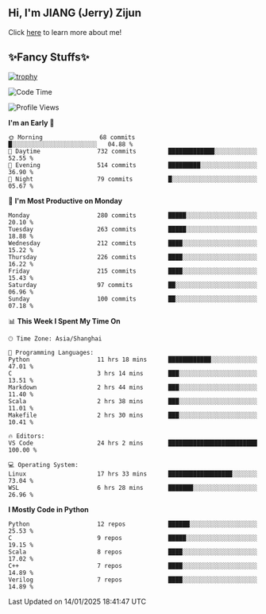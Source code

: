 ## Hi, I'm JIANG (Jerry) Zijun

Click [here](https://jzjerry.github.io/about/) to learn more about me!

## ✨Fancy Stuffs✨
[![trophy](https://github-profile-trophy.vercel.app/?username=jzjerry&theme=onedark)](https://github.com/ryo-ma/github-profile-trophy)
<!--START_SECTION:waka-->
![Code Time](http://img.shields.io/badge/Code%20Time-990%20hrs%2042%20mins-blue)

![Profile Views](http://img.shields.io/badge/Profile%20Views-3-blue)

**I'm an Early 🐤** 

```text
🌞 Morning                68 commits          █░░░░░░░░░░░░░░░░░░░░░░░░   04.88 % 
🌆 Daytime                732 commits         █████████████░░░░░░░░░░░░   52.55 % 
🌃 Evening                514 commits         █████████░░░░░░░░░░░░░░░░   36.90 % 
🌙 Night                  79 commits          █░░░░░░░░░░░░░░░░░░░░░░░░   05.67 % 
```
📅 **I'm Most Productive on Monday** 

```text
Monday                   280 commits         █████░░░░░░░░░░░░░░░░░░░░   20.10 % 
Tuesday                  263 commits         █████░░░░░░░░░░░░░░░░░░░░   18.88 % 
Wednesday                212 commits         ████░░░░░░░░░░░░░░░░░░░░░   15.22 % 
Thursday                 226 commits         ████░░░░░░░░░░░░░░░░░░░░░   16.22 % 
Friday                   215 commits         ████░░░░░░░░░░░░░░░░░░░░░   15.43 % 
Saturday                 97 commits          ██░░░░░░░░░░░░░░░░░░░░░░░   06.96 % 
Sunday                   100 commits         ██░░░░░░░░░░░░░░░░░░░░░░░   07.18 % 
```


📊 **This Week I Spent My Time On** 

```text
🕑︎ Time Zone: Asia/Shanghai

💬 Programming Languages: 
Python                   11 hrs 18 mins      ████████████░░░░░░░░░░░░░   47.01 % 
C                        3 hrs 14 mins       ███░░░░░░░░░░░░░░░░░░░░░░   13.51 % 
Markdown                 2 hrs 44 mins       ███░░░░░░░░░░░░░░░░░░░░░░   11.40 % 
Scala                    2 hrs 38 mins       ███░░░░░░░░░░░░░░░░░░░░░░   11.01 % 
Makefile                 2 hrs 30 mins       ███░░░░░░░░░░░░░░░░░░░░░░   10.41 % 

🔥 Editors: 
VS Code                  24 hrs 2 mins       █████████████████████████   100.00 % 

💻 Operating System: 
Linux                    17 hrs 33 mins      ██████████████████░░░░░░░   73.04 % 
WSL                      6 hrs 28 mins       ███████░░░░░░░░░░░░░░░░░░   26.96 % 
```

**I Mostly Code in Python** 

```text
Python                   12 repos            ██████░░░░░░░░░░░░░░░░░░░   25.53 % 
C                        9 repos             █████░░░░░░░░░░░░░░░░░░░░   19.15 % 
Scala                    8 repos             ████░░░░░░░░░░░░░░░░░░░░░   17.02 % 
C++                      7 repos             ████░░░░░░░░░░░░░░░░░░░░░   14.89 % 
Verilog                  7 repos             ████░░░░░░░░░░░░░░░░░░░░░   14.89 % 
```




 Last Updated on 14/01/2025 18:41:47 UTC
<!--END_SECTION:waka-->
